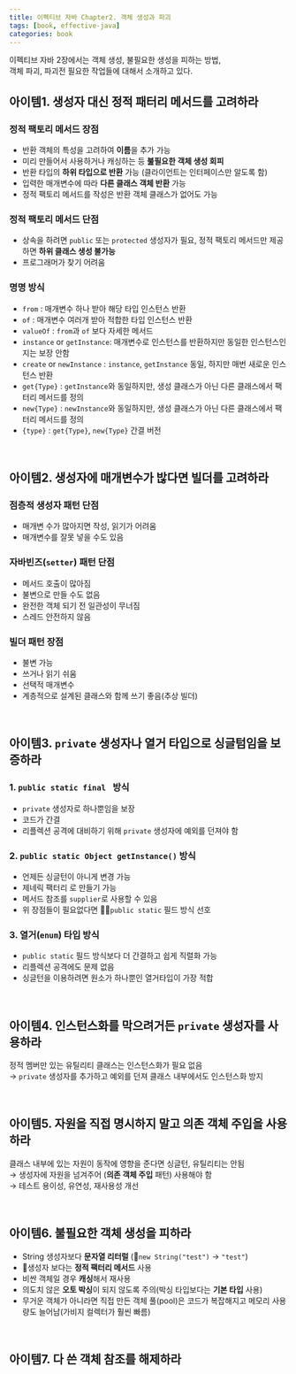 ```yaml
---
title: 이펙티브 자바 Chapter2. 객체 생성과 파괴
tags: [book, effective-java]
categories: book
---
```



이펙티브 자바 2장에서는 객체 생성, 불필요한 생성을 피하는 방법,  
객체 파괴, 파괴전 필요한 작업들에 대해서 소개하고 있다.

<!--more-->

## 아이템1. 생성자 대신 정적 패터리 메서드를 고려하라

### 정적 팩토리 메서드 장점
- 반환 객체의 특성을 고려하여 **이름**을 추가 가능
- 미리 만들어서 사용하거나 캐싱하는 등 **붎필요한 객체 생성 회피**
- 반환 타입의 **하위 타입으로 반환** 가능 (클라이언트는 인터페이스만 알도록 함)
- 입력한 매개변수에 따라 **다른 클래스 객체 반환** 가능
- 정적 팩토리 메서드를 작성은 반환 객체 클래스가 없어도 가능

### 정적 팩토리 메서드 단점
- 상속을 하려면 `public` 또는 `protected` 생성자가 필요, 정적 팩토리 메서드만 제공하면 **하위 클래스 생성 불가능**
- 프로그래머가 찾기 어려움

### 명명 방식
- `from` : 매개변수 하나 받아 해당 타입 인스턴스 반환
- `of` : 매개변수 여러개 받아 적합한 타입 인스턴스 반환
- `valueOf` : `from`과 `of` 보다 자세한 메서드
- `instance` or `getInstance`: 매개변수로 인스턴스를 반환하지만 동일한 인스턴스인지는 보장 안함
- `create` or `newInstance` : `instance`, `getInstance` 동일, 하지만 매번 새로운 인스턴스 반환
- `get{Type}` : `getInstance`와 동일하지만, 생성 클래스가 아닌 다른 클래스에서 팩터리 메서드를 정의
- `new{Type}` : `newInstance`와 동일하지만, 생성 클래스가 아닌 다른 클래스에서 팩터리 메서드를 정의
- `{type}` :  `get{Type}`, `new{Type}` 간결 버전

<br/>

## 아이템2. 생성자에 매개변수가 밚다면 빌더를 고려하라

### 점층적 생성자 패턴 단점
- 매개변 수가 많아지면 작성, 읽기가 어려움
- 매개변수를 잘못 넣을 수도 있음  

### 자바빈즈(`setter`) 패턴 단점
- 메서드 호출이 많아짐
- 불변으로 만들 수도 없음
- 완전한 객체 되기 전 일관성이 무너짐
- 스레드 안전하지 않음

### 빌더 패턴 장점
- 불변 가능
- 쓰거나 읽기 쉬움
- 선택적 매개변수
- 계층적으로 설계된 클래스와 함께 쓰기 좋음(추상 빌더)

<br/>

## 아이템3. `private` 생성자나 열거 타입으로 싱글텀임을 보증하라

### 1. `public static final `  방식
- `private` 생성자로 하나뿐임을 보장
- 코드가 간결
- 리플렉션 공격에 대비하기 위해 `private` 생성자에 예외를 던져야 함

### 2. `public static Object getInstance()` 방식
- 언제든 싱글턴이 아니게 변경 가능
- 제네릭 팩터리 로 만들기 가능
- 메서드 참조를 `supplier`로 사용할 수 있음
- 위 장점들이 필요없다면 ￿￿`public static` 필드 방식 선호

### 3. 열거(`enum`) 타입 방식
- `public static` 필드 방식보다 더 간결하고 쉽게 직렬화 가능
- 리플렉션 공격에도 문제 없음
- 싱글턴을 이용하려면 원소가 하나뿐인 열거타입이 가장 적합

 
<br/>

## 아이템4. 인스턴스화를 막으려거든 `private` 생성자를 사용하라

정적 멤버만 있는 유틸리티 클래스는 인스턴스화가 필요 없음  
→ `private` 생성자를 추가하고 예외를 던져 클래스 내부에서도 인스턴스화 방지

<br/>

## 아이템5. 자원을 직접 명시하지 말고 의존 객체 주입을 사용하라

클래스 내부에 있는 자원이 동작에 영향을 준다면 싱글턴, 유틸리티는 안됨  
→ 생성자에 자원을 넘겨주어 (**의존 객체 주입** 패턴) 사용해야 함  
→ 테스트 용이성, 유연성, 재사용성 개선

<br/>


## 아이템6. 불필요한 객체 생성을 피하라

- String 생성자보다 **문자열 리터럴** (￿`new String("test")` → `"test"`)
- ￿생성자 보다는 **정적 팩터리 메서드** 사용
- 비싼 객체일 경우 **캐싱**해서 재사용
- 의도치 않은 **오토 박싱**이 되지 않도록 주의(박싱 타입보다는 **기본 타입** 사용)  
- 무거운 객체가 아니라면 직접 만든 객체 풀(pool)은 코드가 복잡해지고 메모리 사용량도 늘어남(가비지 컬렉터가 훨씬 빠름)

<br/>

## 아이템7. 다 쓴 객체 참조를 해제하라

